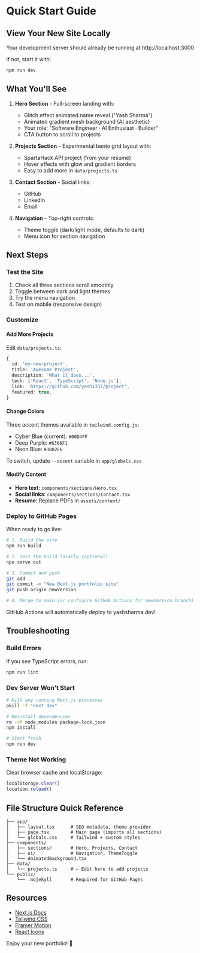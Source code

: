 # Quick Start Guide

## View Your New Site Locally

Your development server should already be running at http://localhost:3000

If not, start it with:
```bash
npm run dev
```

## What You'll See

1. **Hero Section** - Full-screen landing with:
   - Glitch effect animated name reveal ("Yash Sharma")
   - Animated gradient mesh background (AI aesthetic)
   - Your role: "Software Engineer · AI Enthusiast · Builder"
   - CTA button to scroll to projects

2. **Projects Section** - Experimental bento grid layout with:
   - SpartaHack API project (from your resume)
   - Hover effects with glow and gradient borders
   - Easy to add more in `data/projects.ts`

3. **Contact Section** - Social links:
   - GitHub
   - LinkedIn
   - Email

4. **Navigation** - Top-right controls:
   - Theme toggle (dark/light mode, defaults to dark)
   - Menu icon for section navigation

## Next Steps

### Test the Site
1. Check all three sections scroll smoothly
2. Toggle between dark and light themes
3. Try the menu navigation
4. Test on mobile (responsive design)

### Customize

#### Add More Projects
Edit `data/projects.ts`:
```typescript
{
  id: 'my-new-project',
  title: 'Awesome Project',
  description: 'What it does...',
  tech: ['React', 'TypeScript', 'Node.js'],
  link: 'https://github.com/yash1337/project',
  featured: true,
}
```

#### Change Colors
Three accent themes available in `tailwind.config.js`:
- Cyber Blue (current): `#00D4FF`
- Deep Purple: `#6366F1`
- Neon Blue: `#3B82F6`

To switch, update `--accent` variable in `app/globals.css`

#### Modify Content
- **Hero text**: `components/sections/Hero.tsx`
- **Social links**: `components/sections/Contact.tsx`
- **Resume**: Replace PDFs in `assets/content/`

### Deploy to GitHub Pages

When ready to go live:

```bash
# 1. Build the site
npm run build

# 2. Test the build locally (optional)
npx serve out

# 3. Commit and push
git add .
git commit -m "New Next.js portfolio site"
git push origin newVersion

# 4. Merge to main (or configure GitHub Actions for newVersion branch)
```

GitHub Actions will automatically deploy to yashsharma.dev!

## Troubleshooting

### Build Errors
If you see TypeScript errors, run:
```bash
npm run lint
```

### Dev Server Won't Start
```bash
# Kill any running Next.js processes
pkill -f "next dev"

# Reinstall dependencies
rm -rf node_modules package-lock.json
npm install

# Start fresh
npm run dev
```

### Theme Not Working
Clear browser cache and localStorage:
```javascript
localStorage.clear()
location.reload()
```

## File Structure Quick Reference

```
├── app/
│   ├── layout.tsx      # SEO metadata, theme provider
│   ├── page.tsx        # Main page (imports all sections)
│   └── globals.css     # Tailwind + custom styles
├── components/
│   ├── sections/       # Hero, Projects, Contact
│   ├── ui/             # Navigation, ThemeToggle
│   └── AnimatedBackground.tsx
├── data/
│   └── projects.ts     # ← Edit here to add projects
└── public/
    └── .nojekyll       # Required for GitHub Pages
```

## Resources

- [Next.js Docs](https://nextjs.org/docs)
- [Tailwind CSS](https://tailwindcss.com/docs)
- [Framer Motion](https://www.framer.com/motion/)
- [React Icons](https://react-icons.github.io/react-icons/)

Enjoy your new portfolio! 🚀
